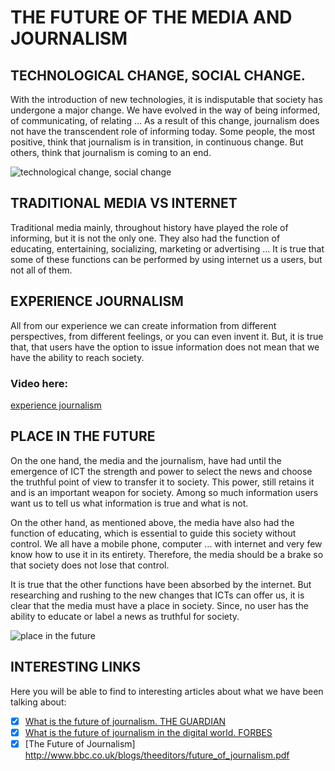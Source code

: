 
# **THE FUTURE OF THE MEDIA AND JOURNALISM**

## TECHNOLOGICAL CHANGE, SOCIAL CHANGE.

With the introduction of new technologies, it is indisputable that society has undergone a major change. We have evolved in the way of being informed, of communicating, of relating ... As a result of this change, journalism does not have the transcendent role of informing today. Some people, the most positive, think that journalism is in transition, in continuous change. But others, think that journalism is coming to an end.

![technological change, social change](https://thewellesleynews.com/wp-content/uploads/2015/11/0070a97.jpg)

## TRADITIONAL MEDIA VS INTERNET 

Traditional media mainly, throughout history have played the role of informing, but it is not the only one. They also had the function of educating, entertaining, socializing, marketing or advertising ... It is true that some of these functions can be performed by using internet us a users, but not all of them.

## EXPERIENCE JOURNALISM

All from our experience we can create information from different perspectives, from different feelings, or you can even invent it. But, it is true that, that users have the option to issue information does not mean that we have the ability to reach society.

### Video here:
[experience journalism](https://www.youtube.com/watch?v=SEVNA8EnTeA)

## PLACE IN THE FUTURE

On the one hand, the media and the journalism, have had until the emergence of ICT the strength and power to select the news and choose the truthful point of view to transfer it to society. This power, still retains it and is an important weapon for society. Among so much information users want us to tell us what information is true and what is not.

On the other hand, as mentioned above, the media have also had the function of educating, which is essential to guide this society without control. We all have a mobile phone, computer ... with internet and very few know how to use it in its entirety. Therefore, the media should be a brake so that society does not lose that control.

It is true that the other functions have been absorbed by the internet. But researching and rushing to the new changes that ICTs can offer us, it is clear that the media must have a place in society. Since, no user has the ability to educate or label a news as truthful for society.

![place in the future](http://1.bp.blogspot.com/_w9XO9zBePXE/SgtPox8E9tI/AAAAAAAABOA/uUZa6Y_te8M/s400/journalism_cartoon.jpg)

## INTERESTING LINKS

Here you will be able to find to interesting articles about what we have been talking about:
 - [X] [What is the future of journalism. THE GUARDIAN](https://www.theguardian.com/media/2015/apr/15/what-is-the-future-of-journalism)
 - [X] [What is the future of journalism in the digital world. FORBES](https://www.forbes.com/sites/quora/2017/12/18/what-is-the-future-of-journalism-in-the-digital-world/#78f8c5c36a39)
 - [X] [The Future of Journalism] http://www.bbc.co.uk/blogs/theeditors/future_of_journalism.pdf
